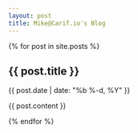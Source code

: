 ```yaml
---
layout: post
title: Mike@Carif.io's Blog
---
```




{% for post in site.posts %}

<article class='post'>
  <h1 class='post-title'> {{ post.title }}</h1>
   <p>{{ post.date | date: "%b %-d, %Y" }}</p>
   <p>{{ post.content }}</p>
</article>

{% endfor %}


